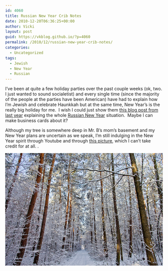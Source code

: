 ```yaml
---
id: 4060
title: Russian New Year Crib Notes
date: 2010-12-20T06:36:25+00:00
author: Vicki
layout: post
guid: https://vkblog.github.io/?p=4060
permalink: /2010/12/russian-new-year-crib-notes/
categories:
  - Uncategorized
tags:
  - Jewish
  - New Year
  - Russian
---
```

I&#8217;ve been at quite a few holiday parties over the past couple weeks (ok, two. I just wanted to sound socialetist) and every single time (since the majority of the people at the parties have been American) have had to explain how I&#8217;m Jewish and celebrate Haunkkah but at the same time, New Year&#8217;s is the really big holiday for me.  I wish I could just show them [this blog post from last year](https://vkblog.github.io/2009/11/23/whats-the-deal-with-the-russian-new-year-tree/) explaining the whole [Russian New Year](https://vkblog.github.io/2009/11/23/monday-photo-blues/) situation.  Maybe I can make business cards about it?

Although my tree is somewhere deep in Mr. B&#8217;s mom&#8217;s basement and my New Year plans are uncertain as we speak, I&#8217;m still indulging in the New Year spirit through Youtube and through [this picture](http://500px.com/photo/264919), which I can&#8217;t take credit for at all. .

<p style="text-align: center;">
  <a href="https://raw.githubusercontent.com/vkblog/vkblog.github.io/master/public/img/2010/12/4.jpeg"><img class="aligncenter size-full wp-image-4061" title="4" src="https://raw.githubusercontent.com/vkblog/vkblog.github.io/master/public/img/2010/12/4.jpeg" alt="" width="540" height="360" /></a>
</p>